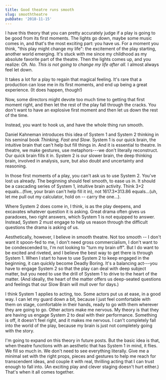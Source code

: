 ```yaml
---
title: Good theatre runs smooth
slug: smooththeatre
pubDate: '2018-11-15'
---
```


I have this theory that you can pretty accurately judge if a play is going to be good from its first moments. The lights go down, maybe some music comes in, and that's the most exciting part: you have us. For a moment you think, "this play might change my life": the excitement of the play starting, another world emerging. It's stuck with me since my childhood as my absolute favorite part of the theatre. Then the lights comes up, and you realize: _Oh. No. This is not going to change my life after all._ I almost always feel let down.

It takes a lot for a play to regain that magical feeling. It's rare that a production can lose me in its first moments, and end up being a great experience. (It does happen, though!)

Now, some directors might devote too much time to getting that first moment right, and then let the rest of the play fall through the cracks. You don't want to have an explosive first moment and then let us down the rest of the time.

Instead, you want to hook us, and have the whole thing run smooth.

Daniel Kahneman introduces this idea of System 1 and System 2 thinking in his seminal book _Thinking, Fast and Slow_. System 1 is our quick brain, the intuitive brain that can't help but fill things in. And it is essential to theatre. In theatre, we make gestures, use metaphors---we don't literally reconstruct. Our quick brain fills it in. System 2 is our slower brain, the deep thinking brain, involved in analysis, sure, but also doubt and uncertainty and reasoning.

In those first moments of a play, you can't ask us to use System 2. You've lost us already. The beginning should feel smooth, to ease us in. It should be a cascading series of System 1, intuitive brain activity. Think 3+2 equals...(five, your brain can't help fill it in), not 1617.3\*313.86 equals...(uh, let me pull out my calculator, hold on -- carry the one...).

Where System 2 does come in, I think, is as the play deepens, and excavates whatever question it is asking. Great drama often gives us paradoxes, two right answers, which System 1 is not equipped to answer. Instead, System 2 must engage to help us reason through the difficult questions the drama is asking of us.

Aesthetically, however, I believe in smooth theatre. Not too smooth -- I don't want it spoon-fed to me, I don't need gross commercialism, I don't want to be condescended to, I'm not looking to "turn my brain off". But I do want to be excited and riveted, and I believe the best way to get there is through System 1. When I start to have to use System 2 to keep engaged in the beginning, it can quickly become Deadly Boring. It's a balancing act---you have to engage System 2 so that the play can deal with deep subject matter, but you need to use the drill of System 1 to drive to the heart of the matter. (And ideally, the heart of the matter offers us deep-seated questions and feelings that our Slow Brain will mull over for days.)

I think System 1 applies to acting, too. Some actors put us at ease, in a good way. I can let my guard down a bit, because I just feel comfortable with them on stage, comfortable in their hands, ready to go with them wherever they are going to go. Other actors make me nervous. My theory is that they are having us engage System 2 to deal with their performance. Something is off, it doesn't feel right, and it makes me nervous. I can't completely fall into the world of the play, because my brain is just not completely going with the story.

I'm going to expand on this theory in future posts. But the basic idea is that, when theatre functions with an aesthetic that has System 1 in mind, it flies. We fill so much in. We don't need to see everything literally. Give me a minimal set with the right props, pieces and gestures to help me reach for transcendent ideas, and couple it with real, thrilling acting that I can trust enough to fall into. (An exciting play and clever staging doesn't hurt either.) That's when it all comes together.
